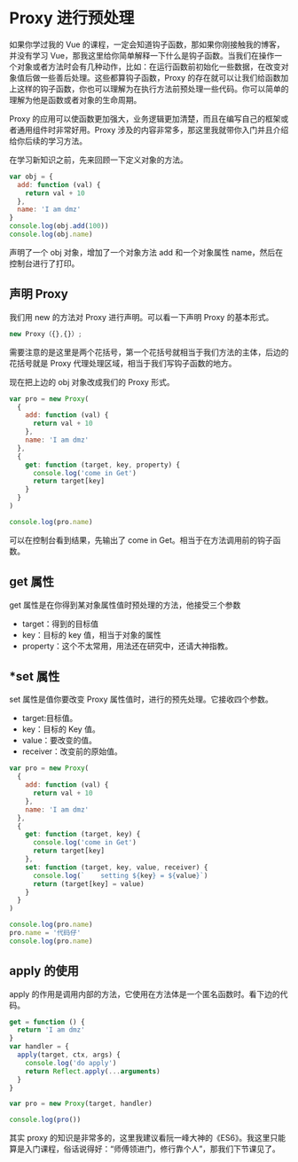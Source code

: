 # Proxy 进行预处理

如果你学过我的 Vue 的课程，一定会知道钩子函数，那如果你刚接触我的博客，并没有学习 Vue，那我这里给你简单解释一下什么是钩子函数。当我们在操作一个对象或者方法时会有几种动作，比如：在运行函数前初始化一些数据，在改变对象值后做一些善后处理。这些都算钩子函数，Proxy 的存在就可以让我们给函数加上这样的钩子函数，你也可以理解为在执行方法前预处理一些代码。你可以简单的理解为他是函数或者对象的生命周期。

Proxy 的应用可以使函数更加强大，业务逻辑更加清楚，而且在编写自己的框架或者通用组件时非常好用。Proxy 涉及的内容非常多，那这里我就带你入门并且介绍给你后续的学习方法。

在学习新知识之前，先来回顾一下定义对象的方法。

```js
var obj = {
  add: function (val) {
    return val + 10
  },
  name: 'I am dmz'
}
console.log(obj.add(100))
console.log(obj.name)
```

声明了一个 obj 对象，增加了一个对象方法 add 和一个对象属性 name，然后在控制台进行了打印。

## 声明 Proxy

我们用 new 的方法对 Proxy 进行声明。可以看一下声明 Proxy 的基本形式。

```js
new Proxy（{},{}）;
```

需要注意的是这里是两个花括号，第一个花括号就相当于我们方法的主体，后边的花括号就是 Proxy 代理处理区域，相当于我们写钩子函数的地方。

现在把上边的 obj 对象改成我们的 Proxy 形式。

```js
var pro = new Proxy(
  {
    add: function (val) {
      return val + 10
    },
    name: 'I am dmz'
  },
  {
    get: function (target, key, property) {
      console.log('come in Get')
      return target[key]
    }
  }
)

console.log(pro.name)
```

可以在控制台看到结果，先输出了 come in Get。相当于在方法调用前的钩子函数。

## get 属性

get 属性是在你得到某对象属性值时预处理的方法，他接受三个参数

- target：得到的目标值
- key：目标的 key 值，相当于对象的属性
- property：这个不太常用，用法还在研究中，还请大神指教。

## \*set 属性

set 属性是值你要改变 Proxy 属性值时，进行的预先处理。它接收四个参数。

- target:目标值。
- key：目标的 Key 值。
- value：要改变的值。
- receiver：改变前的原始值。

```js
var pro = new Proxy(
  {
    add: function (val) {
      return val + 10
    },
    name: 'I am dmz'
  },
  {
    get: function (target, key) {
      console.log('come in Get')
      return target[key]
    },
    set: function (target, key, value, receiver) {
      console.log(`    setting ${key} = ${value}`)
      return (target[key] = value)
    }
  }
)

console.log(pro.name)
pro.name = '代码仔'
console.log(pro.name)
```

## apply 的使用

apply 的作用是调用内部的方法，它使用在方法体是一个匿名函数时。看下边的代码。

```js
get = function () {
  return 'I am dmz'
}
var handler = {
  apply(target, ctx, args) {
    console.log('do apply')
    return Reflect.apply(...arguments)
  }
}

var pro = new Proxy(target, handler)

console.log(pro())
```

其实 proxy 的知识是非常多的，这里我建议看阮一峰大神的《ES6》。我这里只能算是入门课程，俗话说得好：“师傅领进门，修行靠个人”，那我们下节课见了。
